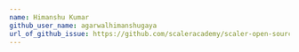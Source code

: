 ```yaml
---
name: Himanshu Kumar
github_user_name: agarwalhimanshugaya
url_of_github_issue: https://github.com/scaleracademy/scaler-open-source-september-challenge/issues/316
---
```


